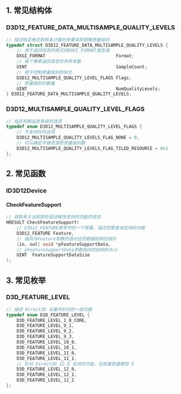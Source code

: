## 1. 常见结构体

### D3D12_FEATURE_DATA_MULTISAMPLE_QUALITY_LEVELS

```c++
// 描述给定格式和样本计数的多重采样图像质量级别
typedef struct D3D12_FEATURE_DATA_MULTISAMPLE_QUALITY_LEVELS {
    // 用于返回信息的格式的DXGI_FORMAT类型值
  	DXGI_FORMAT                           Format;
    // 每个像素返回信息的多样本数
  	UINT                                  SampleCount;
    // 用于控制质量级别的标志
  	D3D12_MULTISAMPLE_QUALITY_LEVEL_FLAGS Flags;
    // 质量级别的数量
  	UINT                                  NumQualityLevels;
} D3D12_FEATURE_DATA_MULTISAMPLE_QUALITY_LEVELS;
```

### D3D12_MULTISAMPLE_QUALITY_LEVEL_FLAGS

```c++
// 指定判断品质等级的选项
typedef enum D3D12_MULTISAMPLE_QUALITY_LEVEL_FLAGS {
    // 不支持任何选项
    D3D12_MULTISAMPLE_QUALITY_LEVELS_FLAG_NONE = 0,
    // 可以确定平铺资源的质量级别数
    D3D12_MULTISAMPLE_QUALITY_LEVELS_FLAG_TILED_RESOURCE = 0x1
};
```

## 2. 常见函数

### ID3D12Device

#### CheckFeatureSupport

```c++
// 获取有关当前图形驱动程序支持的功能的信息
HRESULT CheckFeatureSupport(
    // D3D12_FEATURE枚举中的一个常量，描述您要查询支持的功能
    D3D12_FEATURE Feature,
    // 指向与Feature参数的值对应的数据结构的指针
    [in, out] void *pFeatureSupportData,
    // pFeatureSupportData参数指向的结构的大小
    UINT  FeatureSupportDataSize
);
```

## 3. 常见枚举

### D3D_FEATURE_LEVEL

```c++
// 描述 Direct3D 设备所针对的一组功能
typedef enum D3D_FEATURE_LEVEL {
    D3D_FEATURE_LEVEL_1_0_CORE,
    D3D_FEATURE_LEVEL_9_1,
    D3D_FEATURE_LEVEL_9_2,
    D3D_FEATURE_LEVEL_9_3,
    D3D_FEATURE_LEVEL_10_0,
    D3D_FEATURE_LEVEL_10_1,
    D3D_FEATURE_LEVEL_11_0,
    D3D_FEATURE_LEVEL_11_1,
    // 针对 Direct3D 12.0 支持的功能，包括着色器模型 5
    D3D_FEATURE_LEVEL_12_0,
    D3D_FEATURE_LEVEL_12_1,
    D3D_FEATURE_LEVEL_12_2
};
```




